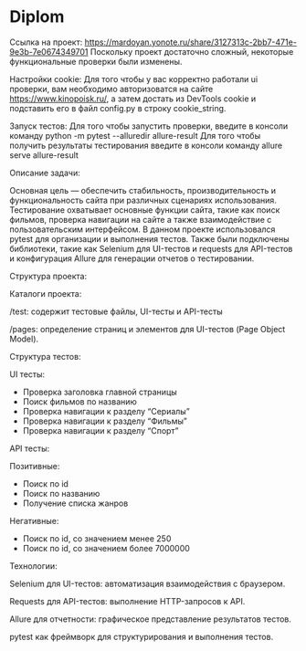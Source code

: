 # Diplom
Ссылка на проект: https://mardoyan.yonote.ru/share/3127313c-2bb7-471e-9e3b-7e0674349701
Поскольку проект достаточно сложный, некоторые функциональные проверки были изменены.

Настройки cookie:
Для того чтобы у вас корректно работали ui проверки, вам необходимо авторизоватся на сайте https://www.kinopoisk.ru/, а затем достать из DevTools cookie и подставить его в файл config.py в строку cookie_string.

Запуск тестов:
Для того чтобы запустить проверки, введите в консоли команду python -m pytest --alluredir allure-result
Для того чтобы получить результаты тестирования введите в консоли команду allure serve allure-result

Описание задачи:

Основная цель — обеспечить стабильность, производительность и функциональность сайта при различных сценариях использования. Тестирование охватывает основные функции сайта, такие как поиск фильмов, проверка навигации на сайте а также взаимодействие с пользовательским интерфейсом.
В данном проекте использовался pytest для организации и выполнения тестов. Также были подключены библиотеки, такие как Selenium для UI-тестов и requests для API-тестов и конфигурация Allure для генерации отчетов о тестировании.

Структура проекта:


Каталоги проекта:

/test: содержит тестовые файлы, UI-тесты и API-тесты

/pages: определение страниц и элементов для UI-тестов (Page Object Model).


Структура тестов:

UI тесты:

- Проверка заголовка главной страницы
- Поиск фильмов по названию
- Проверка навигации к разделу “Сериалы”
- Проверка навигации к разделу “Фильмы”
- Проверка навигации к разделу “Спорт”

API тесты:

Позитивные:

- Поиск по id
- Поиск по названию
- Получение списка жанров

Негативные:

- Поиск по id, со значением менее 250
- Поиск по id, со значением более 7000000

Технологии:

Selenium для UI-тестов: автоматизация взаимодействия с браузером.

Requests для API-тестов: выполнение HTTP-запросов к API.

Allure для отчетности: графическое представление результатов тестов.

pytest как фреймворк для структурирования и выполнения тестов.

